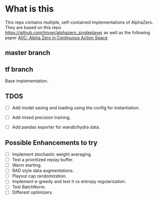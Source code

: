 # What is this
This repo contains multiple, self-contained implementations of AlphaZero. 
They are based on this repo https://github.com/tmoer/alphazero_singleplayer
as well as the following paper [A0C: Alpha Zero in Continuous Action Space](https://arxiv.org/pdf/1805.09613.pdf)

## master branch

## tf branch
Base implementation.  

## TDOS
- [ ] Add  model saving and loading using the config for instantiation.  
- [ ] Add mixed precision training.  
- [ ] Add pandas exporter for wandb/hydra data.  


## Possible Enhancements to try
- [ ] Implement stochastic weight averaging.  
- [ ] Test a prioritized replay buffer.  
- [ ] Warm starting.  
- [ ] RAD style data augmentations.  
- [ ] Playout cap randomization.  
- [ ] Implement e-greedy and test it vs entropy regularization.  
- [ ] Test BatchNorm.  
- [ ] Different optimizers.
